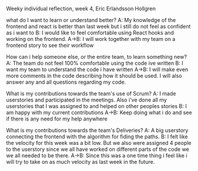 Weeky individual reflection, week 4, Eric Erlandsson Hollgren

what do I want to learn or understand better? 
A: My knowledge of the frontend and react is better than last week but i still do not feel as confident as i want to
B: I would like to feel comfortable using React hooks and working on the frontend. 
A->B: I will work together with my team on a frontend story to see their workflow

How can i help someone else, or the entire team, to learn something new? 
A: The team do not feel 100% comfortable using the code ive written 
B: I want my team to understand the code i have written
A->B: I will make even more comments in the code describing how it should be used. I will also answer any and all questions regarding my code. 

What is my contributions towards the team's use of Scrum? 
A: I made userstories and participated in the meetings. Also i've done all my userstories that I was assigned to and helped on other peoples stories
B: I am happy with my current contributions 
A->B: Keep doing what i do and see if there is any need for my help anywhere

What is my contributions towards the team's Deliveries? 
A: A big userstory connecting the frontend with the algorithm for fiding the paths. 
B: I felt like the velocity for this week was a bit low. But we also were assigned 4 people to the userstory since we all have worked on different parts of the code we 
we all needed to be there. 
A->B: Since this was a one time thing i feel like i will try to take on as much velocity as last week in the future. 

